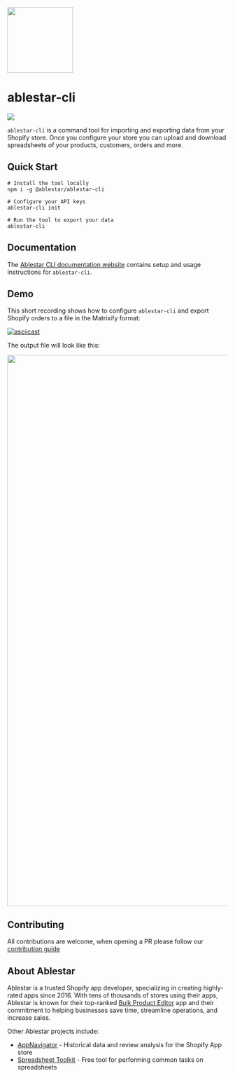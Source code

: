 <img src="https://static.ablestar.app/ablestar-cli/logo.png" width="150"/>


# ablestar-cli
<img src="https://img.shields.io/badge/License-AGPL-green.svg" />


`ablestar-cli` is a command tool for importing and exporting data from your Shopify store. Once you configure your store you can upload and download spreadsheets of your products, customers, orders and more.

## Quick Start


```
# Install the tool locally
npm i -g @ablestar/ablestar-cli    

# Configure your API keys
ablestar-cli init

# Run the tool to export your data
ablestar-cli
```

## Documentation

The [Ablestar CLI documentation website](https://cli.ablestar.com/) contains setup and usage instructions for `ablestar-cli`.

## Demo

This short recording shows how to configure `ablestar-cli` and export Shopify orders to a file in the Matrixify format:

[![asciicast](https://asciinema.org/a/589699.svg?t=0)](https://asciinema.org/a/589699)

The output file will look like this:

<img src="https://static.ablestar.app/ablestar-cli/Shopify Order Export.png" width="1258"/>


## Contributing

All contributions are welcome, when opening a PR please follow our [contribution guide](https://github.com/ablestar/ablestar-cli/blob/main/CONTRIBUTING.md)

## About Ablestar

Ablestar is a trusted Shopify app developer, specializing in creating highly-rated apps since 2016. With tens of thousands of stores using their apps, Ablestar is known for their top-ranked [Bulk Product Editor](https://apps.shopify.com/bulk-product-editor?utm_source=ablestar-cli&utm_medium=readme&utm_campaign=ablestar-cli) app and their commitment to helping businesses save time, streamline operations, and increase sales.

Other Ablestar projects include:

- [AppNavigator](https://appnavigator.io/) - Historical data and review analysis for the Shopify App store
- [Spreadsheet Toolkit](https://spreadsheettoolkit.com) - Free tool for performing common tasks on spreadsheets